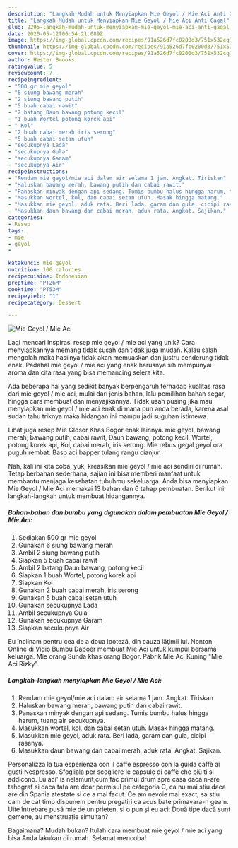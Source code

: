 ```yaml
---
description: "Langkah Mudah untuk Menyiapkan Mie Geyol / Mie Aci Anti Gagal"
title: "Langkah Mudah untuk Menyiapkan Mie Geyol / Mie Aci Anti Gagal"
slug: 2295-langkah-mudah-untuk-menyiapkan-mie-geyol-mie-aci-anti-gagal
date: 2020-05-12T06:54:21.089Z
image: https://img-global.cpcdn.com/recipes/91a526d7fc0200d3/751x532cq70/mie-geyol-mie-aci-foto-resep-utama.jpg
thumbnail: https://img-global.cpcdn.com/recipes/91a526d7fc0200d3/751x532cq70/mie-geyol-mie-aci-foto-resep-utama.jpg
cover: https://img-global.cpcdn.com/recipes/91a526d7fc0200d3/751x532cq70/mie-geyol-mie-aci-foto-resep-utama.jpg
author: Hester Brooks
ratingvalue: 5
reviewcount: 7
recipeingredient:
- "500 gr mie geyol"
- "6 siung bawang merah"
- "2 siung bawang putih"
- "5 buah cabai rawit"
- "2 batang Daun bawang potong kecil"
- "1 buah Wortel potong korek api"
- " Kol"
- "2 buah cabai merah iris serong"
- "5 buah cabai setan utuh"
- "secukupnya Lada"
- "secukupnya Gula"
- "secukupnya Garam"
- "secukupnya Air"
recipeinstructions:
- "Rendam mie geyol/mie aci dalam air selama 1 jam. Angkat. Tiriskan"
- "Haluskan bawang merah, bawang putih dan cabai rawit."
- "Panaskan minyak dengan api sedang. Tumis bumbu halus hingga harum, tuang air secukupnya."
- "Masukkan wortel, kol, dan cabai setan utuh. Masak hingga matang."
- "Masukkan mie geyol, aduk rata. Beri lada, garam dan gula, cicipi rasanya."
- "Masukkan daun bawang dan cabai merah, aduk rata. Angkat. Sajikan."
categories:
- Resep
tags:
- mie
- geyol
- 

katakunci: mie geyol  
nutrition: 106 calories
recipecuisine: Indonesian
preptime: "PT26M"
cooktime: "PT53M"
recipeyield: "1"
recipecategory: Dessert

---
```



![Mie Geyol / Mie Aci](https://img-global.cpcdn.com/recipes/91a526d7fc0200d3/751x532cq70/mie-geyol-mie-aci-foto-resep-utama.jpg)

Lagi mencari inspirasi resep mie geyol / mie aci yang unik? Cara menyiapkannya memang tidak susah dan tidak juga mudah. Kalau salah mengolah maka hasilnya tidak akan memuaskan dan justru cenderung tidak enak. Padahal mie geyol / mie aci yang enak harusnya sih mempunyai aroma dan cita rasa yang bisa memancing selera kita.

Ada beberapa hal yang sedikit banyak berpengaruh terhadap kualitas rasa dari mie geyol / mie aci, mulai dari jenis bahan, lalu pemilihan bahan segar, hingga cara membuat dan menyajikannya. Tidak usah pusing jika mau menyiapkan mie geyol / mie aci enak di mana pun anda berada, karena asal sudah tahu triknya maka hidangan ini mampu jadi suguhan istimewa.

Lihat juga resep Mie Glosor Khas Bogor enak lainnya. mie geyol, bawang merah, bawang putih, cabai rawit, Daun bawang, potong kecil, Wortel, potong korek api, Kol, cabai merah, iris serong. Mie rebus gegal geyol ora puguh rembat. Baso aci bapper tulang rangu cianjur.


Nah, kali ini kita coba, yuk, kreasikan mie geyol / mie aci sendiri di rumah. Tetap berbahan sederhana, sajian ini bisa memberi manfaat untuk membantu menjaga kesehatan tubuhmu sekeluarga. Anda bisa menyiapkan Mie Geyol / Mie Aci memakai 13 bahan dan 6 tahap pembuatan. Berikut ini langkah-langkah untuk membuat hidangannya.

<!--inarticleads1-->

##### Bahan-bahan dan bumbu yang digunakan dalam pembuatan Mie Geyol / Mie Aci:

1. Sediakan 500 gr mie geyol
1. Gunakan 6 siung bawang merah
1. Ambil 2 siung bawang putih
1. Siapkan 5 buah cabai rawit
1. Ambil 2 batang Daun bawang, potong kecil
1. Siapkan 1 buah Wortel, potong korek api
1. Siapkan  Kol
1. Gunakan 2 buah cabai merah, iris serong
1. Gunakan 5 buah cabai setan utuh
1. Gunakan secukupnya Lada
1. Ambil secukupnya Gula
1. Gunakan secukupnya Garam
1. Siapkan secukupnya Air


Eu înclinam pentru cea de a doua ipoteză, din cauza lăţimii lui. Nonton Online di Vidio Bumbu Dapoer membuat Mie Aci untuk kumpul bersama keluarga. Mie orang Sunda khas orang Bogor. Pabrik Mie Aci Kuning &#34;Mie Aci Rizky&#34;. 

<!--inarticleads2-->

##### Langkah-langkah menyiapkan Mie Geyol / Mie Aci:

1. Rendam mie geyol/mie aci dalam air selama 1 jam. Angkat. Tiriskan
1. Haluskan bawang merah, bawang putih dan cabai rawit.
1. Panaskan minyak dengan api sedang. Tumis bumbu halus hingga harum, tuang air secukupnya.
1. Masukkan wortel, kol, dan cabai setan utuh. Masak hingga matang.
1. Masukkan mie geyol, aduk rata. Beri lada, garam dan gula, cicipi rasanya.
1. Masukkan daun bawang dan cabai merah, aduk rata. Angkat. Sajikan.


Personalizza la tua esperienza con il caffè espresso con la guida caffè ai gusti Nespresso. Sfogliala per scegliere le capsule di caffè che più ti si addicono. Eu aci&#39; is nelamurit,cum fac primul drum spre casa daca n-are tahograf si daca tata are doar permisul pe categoria C, ca nu mai stiu daca are din Spania atestate si ce a mai facut. Ce am nevoie mai exact, sa stiu cam de cat timp dispunem pentru pregatiri ca acus bate primavara-n geam. Uite întrebare pusă mie de un prieten, și o pun și eu aci: Două tipe dacă sunt gemene, au menstruație simultan? 

Bagaimana? Mudah bukan? Itulah cara membuat mie geyol / mie aci yang bisa Anda lakukan di rumah. Selamat mencoba!
